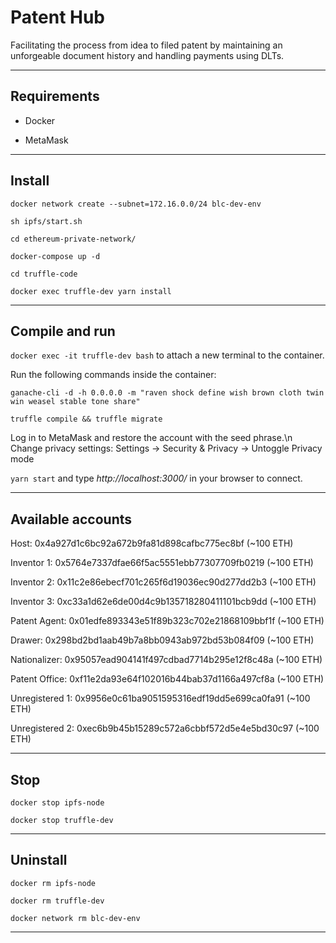 # Patent Hub

Facilitating the process from idea to filed patent by maintaining an unforgeable document history and handling payments using DLTs.

---------------------------------------------------------------------------------------------------------

## Requirements

*   Docker

*   MetaMask

---------------------------------------------------------------------------------------------------------

## Install

```
docker network create --subnet=172.16.0.0/24 blc-dev-env

sh ipfs/start.sh

cd ethereum-private-network/

docker-compose up -d

cd truffle-code

docker exec truffle-dev yarn install
```

---------------------------------------------------------------------------------------------------------

## Compile and run

`docker exec -it truffle-dev bash` to attach a new terminal to the container.

Run the following commands inside the container:

```
ganache-cli -d -h 0.0.0.0 -m "raven shock define wish brown cloth twin win weasel stable tone share"

truffle compile && truffle migrate
```

Log in to MetaMask and restore the account with the seed phrase.\n
Change privacy settings: Settings -> Security & Privacy -> Untoggle Privacy mode

`yarn start` and type *http://localhost:3000/* in your browser to connect.

---------------------------------------------------------------------------------------------------------

## Available accounts

Host:          0x4a927d1c6bc92a672b9fa81d898cafbc775ec8bf (~100 ETH)

Inventor 1:    0x5764e7337dfae66f5ac5551ebb77307709fb0219 (~100 ETH)

Inventor 2:    0x11c2e86ebecf701c265f6d19036ec90d277dd2b3 (~100 ETH)

Inventor 3:    0xc33a1d62e6de00d4c9b135718280411101bcb9dd (~100 ETH)

Patent Agent:  0x01edfe893343e51f89b323c702e21868109bbf1f (~100 ETH)

Drawer:        0x298bd2bd1aab49b7a8bb0943ab972bd53b084f09 (~100 ETH)

Nationalizer:  0x95057ead904141f497cdbad7714b295e12f8c48a (~100 ETH)

Patent Office: 0xf11e2da93e64f102016b44bab37d1166a497cf8a (~100 ETH)


Unregistered 1: 0x9956e0c61ba9051595316edf19dd5e699ca0fa91 (~100 ETH)

Unregistered 2: 0xec6b9b45b15289c572a6cbbf572d5e4e5bd30c97 (~100 ETH)

---------------------------------------------------------------------------------------------------------

## Stop

```
docker stop ipfs-node

docker stop truffle-dev
```

---------------------------------------------------------------------------------------------------------

## Uninstall

```
docker rm ipfs-node 

docker rm truffle-dev 

docker network rm blc-dev-env
```

---------------------------------------------------------------------------------------------------------
